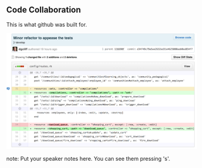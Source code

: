 <h2>Code Collaboration <span class="fa fa-terminal" aria-hidden="true"></span></h2>

This is what github was built for.

![Example commit message from David showing a few line changes in a test for the DRS app](img/commit-example.png)

note:
    Put your speaker notes here.
    You can see them pressing 's'.
